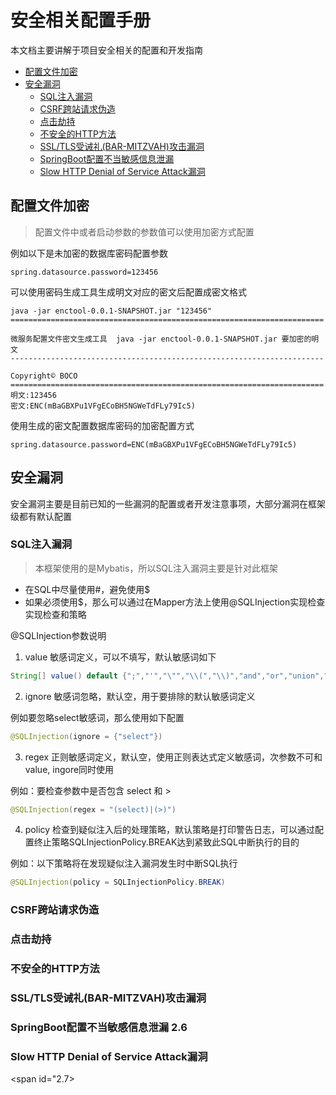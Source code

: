 # 安全相关配置手册

本文档主要讲解于项目安全相关的配置和开发指南

- [配置文件加密](#1)
- [安全漏洞](#2)
  - [SQL注入漏洞](#2.1)
  - [CSRF跨站请求伪造](#2.2)
  - [点击劫持](#2.2)
  - [不安全的HTTP方法](#2.4)
  - [SSL/TLS受诫礼(BAR-MITZVAH)攻击漏洞](#2.5)
  - [SpringBoot配置不当敏感信息泄漏](#2.6)
  - [Slow HTTP Denial of Service Attack漏洞](#2.7)



## 配置文件加密
> 配置文件中或者启动参数的参数值可以使用加密方式配置

例如以下是未加密的数据库密码配置参数

```properties
spring.datasource.password=123456
```

可以使用密码生成工具生成明文对应的密文后配置成密文格式

```shell
java -jar enctool-0.0.1-SNAPSHOT.jar "123456" 
======================================================================  
微服务配置文件密文生成工具  java -jar enctool-0.0.1-SNAPSHOT.jar 要加密的明文 
----------------------------------------------------------------------         
Copyright© BOCO  
====================================================================== 
明文:123456 
密文:ENC(mBaGBXPu1VFgECoBH5NGWeTdFLy79Ic5)
```

使用生成的密文配置数据库密码的加密配置方式

```properties
spring.datasource.password=ENC(mBaGBXPu1VFgECoBH5NGWeTdFLy79Ic5)
```

## <span id="2"/>安全漏洞

安全漏洞主要是目前已知的一些漏洞的配置或者开发注意事项，大部分漏洞在框架级都有默认配置

### <span id="2.1"/>SQL注入漏洞

> 本框架使用的是Mybatis，所以SQL注入漏洞主要是针对此框架

* 在SQL中尽量使用#，避免使用$
* 如果必须使用$，那么可以通过在Mapper方法上使用@SQLInjection实现检查实现检查和策略

@SQLInjection参数说明

1. value 敏感词定义，可以不填写，默认敏感词如下

```java
String[] value() default {";","'","\"","\\(","\\)","and","or","union","where","limit","select","delete","substr","group","by"};
```

2. ignore 敏感词忽略，默认空，用于要排除的默认敏感词定义

例如要忽略select敏感词，那么使用如下配置

```java
@SQLInjection(ignore = {"select"})
```
3. regex 正则敏感词定义，默认空，使用正则表达式定义敏感词，次参数不可和value, ingore同时使用

例如：要检查参数中是否包含 select 和 >

```java
@SQLInjection(regex = "(select)|(>)")
```


4. policy 检查到疑似注入后的处理策略，默认策略是打印警告日志，可以通过配置终止策略SQLInjectionPolicy.BREAK达到紧致此SQL中断执行的目的

例如：以下策略将在发现疑似注入漏洞发生时中断SQL执行

```java
@SQLInjection(policy = SQLInjectionPolicy.BREAK)
```

### <span id="2.2"/>CSRF跨站请求伪造
### <span id="2.3"/>点击劫持
### <span id="2.4"/>不安全的HTTP方法
### <span id="2.5"/>SSL/TLS受诫礼(BAR-MITZVAH)攻击漏洞
### SpringBoot配置不当敏感信息泄漏 <span id="2.6">2.6</span> 
### Slow HTTP Denial of Service Attack漏洞
<span id="2.7></span>